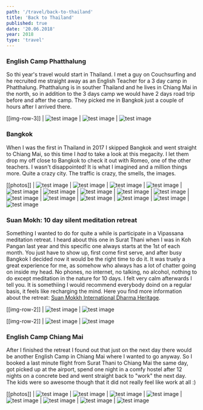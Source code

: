 ```yaml
---
path: '/travel/back-to-thailand'
title: 'Back to Thailand'
published: true
date: '20.06.2018'
year: 2018
type: 'travel'
---
```


### English Camp Phatthalung

So thi year's travel would start in Thailand. I met a guy on Couchsurfing and he recruited me straight away as an English Teacher for a 3 day camp in Phatthalung. Phatthalung is in souther Thailand and he lives in Chiang Mai in the north, so in addition to the 3 days camp we would have 2 days road trip before and after the camp. They picked me in Bangkok just a couple of hours after I arrived there.

[[img-row-3]]
| ![test image](photos/cc1.jpg "Test")
| ![test image](photos/cc2.jpg "Test")
| ![test image](photos/cc3.jpg "Test")

### Bangkok

When I was the first in Thailand in 2017 I skipped Bangkok and went straight to Chiang Mai, so this time I _had_ to take a look at this megacity. I let them drop my off close to Bangkok to check it out with Romeo, one of the other teachers. I wasn't disappointed! It is what I imagined and a million things more. Quite a crazy city. The traffic is crazy, the smells, the images.

[[photos]]
| ![test image](photos/bk4.jpg "Test")
| ![test image](photos/bk17.jpg "Test")
| ![test image](photos/bk3.jpg "Test")
| ![test image](photos/bk5.jpg "Test")
| ![test image](photos/bk6.jpg "Test")
| ![test image](photos/bk7.jpg "Test")
| ![test image](photos/bk8.jpg "Test")
| ![test image](photos/bk9.jpg "Test")
| ![test image](photos/bk10.jpg "Test")
| ![test image](photos/bk11.jpg "Test")
| ![test image](photos/bk12.jpg "Test")
| ![test image](photos/bk13.jpg "Test")
| ![test image](photos/bk14.jpg "Test")
| ![test image](photos/bk15.jpg "Test")
| ![test image](photos/bk16.jpg "Test")

### Suan Mokh: 10 day silent meditation retreat

Something I wanted to do for quite a while is participate in a Vipassana meditation retreat. I heard about this one in Surat Thani when I was in Koh Pangan last year and this specific one always starts at the 1st of each month. You just have to show up, first come first serve, and after busy Bangkok I decided now it would be the right time to do it. It was truely a great experience for me, as somehow who always has a lot of chatter going on inside my head. No phones, no internet, no talking, no alcohol, nothing to do except meditation in the nature for 10 days. I felt very calm afterwards I tell you. It is somethiing I would recommend everybody doind on a regular basis, it feels like recharging the mind. Here you find more information about the retreat: [Suan Mokkh International Dharma Heritage](http://www.suanmokkh-idh.org/).

[[img-row-2]]
| ![test image](photos/sm1.jpg "Test")
| ![test image](photos/sm3.jpg "Test")

[[img-row-2]]
| ![test image](photos/sm2.jpg "Test")
| ![test image](photos/sm4.jpg "Test")

### English Camp Chiang Mai

After I finished the retreat I found out that just on the next day there would be another English Camp in Chiang Mai where I wanted to go anyway. So I booked a last minute flight from Surat Thani to Chiang Mai the same day, got picked up at the airport, spend one night in a comfy hostel after 12 nights on a concrete bed and went straight back to "work" the next day.
The kids were so awesome though that it did not really feel like work at all :)

[[photos]]
| ![test image](photos/ec1.jpg "Test")
| ![test image](photos/ec2.jpg "Test")
| ![test image](photos/ec3.jpg "Test")
| ![test image](photos/ec4.jpg "Test")
| ![test image](photos/ec5.jpg "Test")
| ![test image](photos/ec6.jpg "Test")
| ![test image](photos/ec7.jpg "Test")
| ![test image](photos/ec9.jpg "Test")
